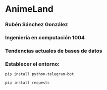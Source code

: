 # AnimeLand
### Rubén Sánchez González
### Ingeniería en computación 1004
### Tendencias actuales de bases de datos

### Establecer el entorno:
`pip install python-telegram-bot`

`pip install requests`
